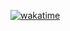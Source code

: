 [![wakatime](https://wakatime.com/badge/github/Kkotto/Clevertec.svg)](https://wakatime.com/badge/github/Kkotto/Clevertec)
